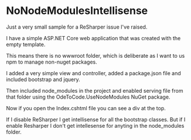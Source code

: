 # NoNodeModulesIntellisense
Just a very small sample for a ReSharper issue I've raised.

I have a simple ASP.NET Core web application that was created with the empty template.

This means there is no wwwroot folder, which is deliberate as I want to us npm to manage non-nuget packages.

I added a very simple view and controller, added a package.json file and included bootstrap and jquery.

Then included node_modules in the project and enabled serving file from that folder using the OdeToCode.UseNodeModules NuGet package.

Now if you open the Index.cshtml file you can see a div at the top.

If I disable ReSharper I get intellisense for all the bootstrap classes. But if I enable Resharper I don't get intellesense for anyting in the node_modules folder.
